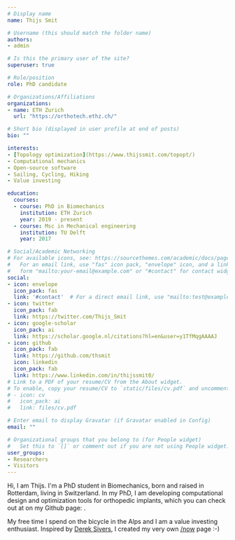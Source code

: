 ```yaml
---
# Display name
name: Thijs Smit

# Username (this should match the folder name)
authors:
- admin

# Is this the primary user of the site?
superuser: true

# Role/position
role: PhD candidate

# Organizations/Affiliations
organizations:
- name: ETH Zurich
  url: "https://orthotech.ethz.ch/"

# Short bio (displayed in user profile at end of posts)
bio: ""

interests:
- [Topology optimization](https://www.thijssmit.com/topopt/)
- Computational mechanics
- Open-source software
- Sailing, Cycling, Hiking
- Value investing

education:
  courses:
  - course: PhD in Biomechanics
    institution: ETH Zurich
    year: 2019 - present
  - course: Msc in Mechanical engineering
    institution: TU Delft
    year: 2017

# Social/Academic Networking
# For available icons, see: https://sourcethemes.com/academic/docs/page-builder/#icons
#   For an email link, use "fas" icon pack, "envelope" icon, and a link in the
#   form "mailto:your-email@example.com" or "#contact" for contact widget.
social:
- icon: envelope
  icon_pack: fas
  link: '#contact'  # For a direct email link, use "mailto:test@example.org".
- icon: twitter
  icon_pack: fab
  link: https://twitter.com/Thijs_Smit
- icon: google-scholar
  icon_pack: ai
  link: https://scholar.google.nl/citations?hl=en&user=y1TfMqgAAAAJ
- icon: github
  icon_pack: fab
  link: https://github.com/thsmit
  icon: linkedin
  icon_pack: fab
  link: https://www.linkedin.com/in/thijssmit0/
# Link to a PDF of your resume/CV from the About widget.
# To enable, copy your resume/CV to `static/files/cv.pdf` and uncomment the lines below.
# - icon: cv
#   icon_pack: ai
#   link: files/cv.pdf

# Enter email to display Gravatar (if Gravatar enabled in Config)
email: ""

# Organizational groups that you belong to (for People widget)
#   Set this to `[]` or comment out if you are not using People widget.
user_groups:
- Researchers
- Visitors
---
```


Hi, I am Thijs. I'm a PhD student in Biomechanics, born and raised in Rotterdam, living in Switzerland. In my PhD, I am developing computational design and optimization tools for orthopedic implants, which you can check out at on my Github page: [<em class="fab fa-github fa-fw"> </em>](https://github.com/thsmit).

My free time I spend on the bicycle in the Alps and I am a value investing enthusiast. Inspired by [Derek Sivers](https://sive.rs/nowff), I created my very own [/now](https://www.thijssmit.com/now/) page :-)